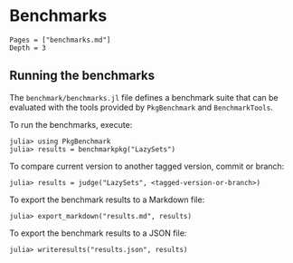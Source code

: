 # Benchmarks

```@contents
Pages = ["benchmarks.md"]
Depth = 3
```

## Running the benchmarks

The `benchmark/benchmarks.jl` file defines a benchmark suite that can be evaluated
with the tools provided by `PkgBenchmark` and `BenchmarkTools`.

To run the benchmarks, execute:

```
julia> using PkgBenchmark
julia> results = benchmarkpkg("LazySets")
```

To compare current version to another tagged version, commit or branch:

```
julia> results = judge("LazySets", <tagged-version-or-branch>)
```

To export the benchmark results to a Markdown file:

```
julia> export_markdown("results.md", results)
```

To export the benchmark results to a JSON file:

```
julia> writeresults("results.json", results)
```
